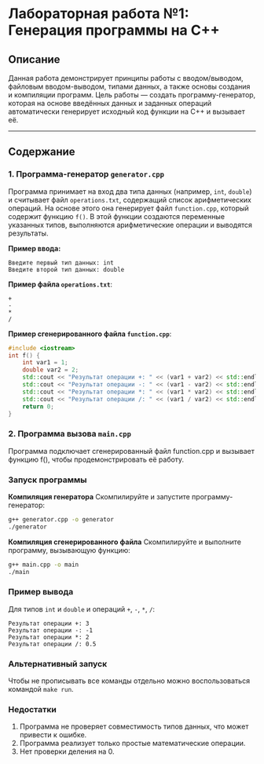 # Лабораторная работа №1: Генерация программы на C++

## Описание
Данная работа демонстрирует принципы работы с вводом/выводом, файловым вводом-выводом, типами данных, а также основы создания и компиляции программ. Цель работы — создать программу-генератор, которая на основе введённых данных и заданных операций автоматически генерирует исходный код функции на C++ и вызывает её.

---

## Содержание

### 1. Программа-генератор `generator.cpp`
Программа принимает на вход два типа данных (например, `int`, `double`) и считывает файл `operations.txt`, содержащий список арифметических операций. На основе этого она генерирует файл `function.cpp`, который содержит функцию `f()`. В этой функции создаются переменные указанных типов, выполняются арифметические операции и выводятся результаты.

**Пример ввода:**
```plaintext
Введите первый тип данных: int
Введите второй тип данных: double
```

**Пример файла `operations.txt`**:
```plaintext
+
-
*
/
```

**Пример сгенерированного файла `function.cpp`**:
```cpp
#include <iostream>
int f() {
    int var1 = 1;
    double var2 = 2;
    std::cout << "Результат операции +: " << (var1 + var2) << std::endl;
    std::cout << "Результат операции -: " << (var1 - var2) << std::endl;
    std::cout << "Результат операции *: " << (var1 * var2) << std::endl;
    std::cout << "Результат операции /: " << (var1 / var2) << std::endl;
    return 0;
}
```

### 2. Программа вызова `main.cpp`

Программа подключает сгенерированный файл function.cpp и вызывает функцию f(), чтобы продемонстрировать её работу.

### Запуск программы

**Компиляция генератора**
Скомпилируйте и запустите программу-генератор:
```bash
g++ generator.cpp -o generator
./generator
```

**Компиляция сгенерированного файла**
Скомпилируйте и выполните программу, вызывающую функцию:
```bash
g++ main.cpp -o main
./main
```

### Пример вывода

Для типов `int` и `double` и операций `+`, `-`, `*`, `/`:

```plaintext
Результат операции +: 3
Результат операции -: -1
Результат операции *: 2
Результат операции /: 0.5
```

### Альтернативный запуск

Чтобы не прописывать все команды отдельно можно воспользоваться командой `make run`.

### Недостатки

1. Программа не проверяет совместимость типов данных, что может привести к ошибке.
2. Программа реализует только простые математические операции.
3. Нет проверки деления на 0.